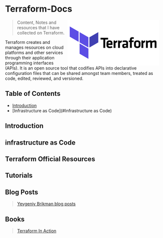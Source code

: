 # Terraform-Docs

> [<img src="https://github.com/VaradrajKini/Terraform-Docs/blob/f2e0ddbfb9160d05fc0d83b7d55cd1ca283d4dd8/Terraform_logo.png" align="right" width="300">](https://terraform.io)
> 
> Content, Notes and resources that I have collected on Terraform.
> 

Terraform creates and manages resources on cloud platforms and other services through their application programming interfaces (APIs). It is an open source tool that codifies APIs into declarative configuration files that can be shared amongst team members, treated as code, edited, reviewed, and versioned.


## Table of Contents
- [Introduction](#Introduction)
- [Infrastructure as Code](#Infrastructure as Code)

## Introduction

## infrastructure as Code

## Terraform Official Resources


## Tutorials


## Blog Posts

> [Yevgeniy Brikman blog posts](https://medium.com/@brikis98)

## Books

> [Terraform In Action](https://www.manning.com/books/terraform-in-action)
